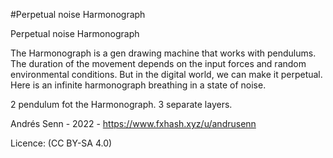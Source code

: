 #Perpetual noise Harmonograph

Perpetual noise Harmonograph

The Harmonograph is a gen drawing machine that works with pendulums.
The duration of the movement depends on the input forces and random environmental conditions.
But in the digital world, we can make it perpetual.
Here is an infinite harmonograph breathing in a state of noise.

2 pendulum fot the Harmonograph.
3 separate layers.

Andrés Senn - 2022 - https://www.fxhash.xyz/u/andrusenn

Licence: (CC BY-SA 4.0)